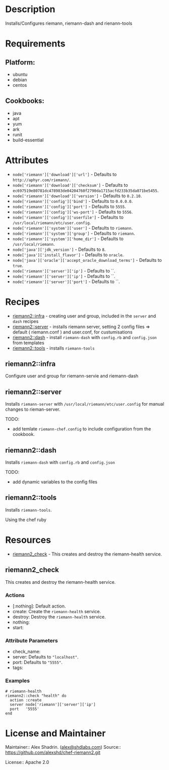 # Description

Installs/Configures riemann, riemann-dash and rienann-tools

# Requirements

## Platform:

* ubuntu
* debian
* centos

## Cookbooks:

* java
* apt
* yum
* ark
* runit
* build-essential

# Attributes

* `node['riemann']['download']['url']` -  Defaults to `http://aphyr.com/riemann/`.
* `node['riemann']['download']['checksum']` -  Defaults to `ec697519e80781dc478983de04204760f2790da1715acfd233b35da071be5455`.
* `node['riemann']['download']['version']` -  Defaults to `0.2.10`.
* `node['riemann']['config']['bind']` -  Defaults to `0.0.0.0`.
* `node['riemann']['config']['port']` -  Defaults to `5555`.
* `node['riemann']['config']['ws-port']` -  Defaults to `5556`.
* `node['riemann']['config']['userfile']` -  Defaults to `/usr/local/riemann/etc/user.config`.
* `node['riemann']['system']['user']` -  Defaults to `riemann`.
* `node['riemann']['system']['group']` -  Defaults to `riemann`.
* `node['riemann']['system']['home_dir']` -  Defaults to `/usr/local/riemann`.
* `node['java']['jdk_version']` -  Defaults to `8`.
* `node['java']['install_flavor']` -  Defaults to `oracle`.
* `node['java']['oracle']['accept_oracle_download_terms']` -  Defaults to `true`.
* `node['riemann']['server']['ip']` -  Defaults to ``.
* `node['riemann']['server']['ip']` -  Defaults to ``.
* `node['riemann']['server']['port']` -  Defaults to ``.

# Recipes

* [riemann2::infra](#riemann2infra) - creating user and group, included in the `server` and `dash` recipes
* [riemann2::server](#riemann2server) - installs riemann server, setting 2 config files => default ( riemann.conf ) and user.conf, for custumisations
* [riemann2::dash](#riemann2dash) - install `riemann-dash` with `config.rb` and `config.json` from templates
* [riemann2::tools](#riemann2tools) - installs `riemann-tools`

## riemann2::infra

Configure user and group for riemann-servie and riemann-dash

## riemann2::server

Installs `riemann-server` with `/usr/local/riemann/etc/user.config` for manual changes to rieman-server.

TODO:

  - add temlate `riemann-chef.config` to include configuration from the cookbook.


## riemann2::dash

Installs `riemann-dash` with `config.rb` and `config.json`

TODO:

  - add dynamic variables to the config files

## riemann2::tools

Installs `riemann-tools`.

Using the chef ruby

# Resources

* [riemann2_check](#riemann2_check) - This creates and destroy the riemann-health service.

## riemann2_check

This creates and destroy the riemann-health service.

### Actions

- [:nothing]:  Default action.
- create: Create the `riemann-health` service.
- destroy: Destroy the `riemann-health` service.
- nothing:
- start:

### Attribute Parameters

- check_name:
- server:  Defaults to <code>"localhost"</code>.
- port:  Defaults to <code>"5555"</code>.
- tags:

### Examples

    # riemann-health
    riemann2::check "health" do
      action :create
      server node['riemann']['server']['ip']
      port   '5555'
    end

# License and Maintainer

Maintainer:: Alex Shadrin. (<alex@shdlabs.com>)
Source:: https://github.com/alexshd/chef-riemann2.git

License:: Apache 2.0
